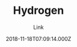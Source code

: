 ---
title: Hydrogen
github: https://github.com/link9596/jekyll-theme-Hydrogen
demo: https://hydrogen.atlinker.cn/
author: Link
thumbnail: themes/jekyll-theme-hydrogen.jpg
ssg:
  - Jekyll
cms:
  - Markdown
date: 2018-11-18T07:09:14.000Z
description: ':+1:轻盈、简洁的Jekyll主题，A Lightweight and Concise Jekyll theme For You.'
draft: true
publish_date: '2018-11-18T07:09:14Z'
update_date: '2022-02-08T06:03:15Z'
github_star: 63
github_fork: 82
---